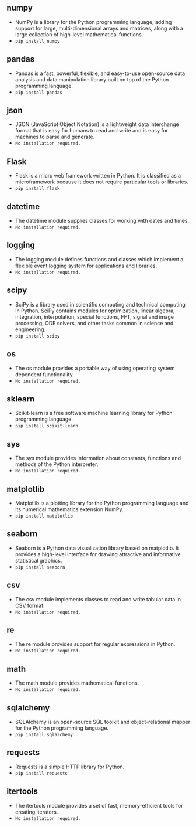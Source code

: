 ## **numpy** 
 - NumPy is a library for the Python programming language, adding support for large, multi-dimensional arrays and matrices, along with a large collection of high-level mathematical functions.
  - `pip install numpy`
## **pandas** 
 - Pandas is a fast, powerful, flexible, and easy-to-use open-source data analysis and data manipulation library built on top of the Python programming language.
  - `pip install pandas`
## **json** 
 - JSON (JavaScript Object Notation) is a lightweight data interchange format that is easy for humans to read and write and is easy for machines to parse and generate.
  - `No installation required.`
## **Flask** 
 - Flask is a micro web framework written in Python. It is classified as a microframework because it does not require particular tools or libraries.
  - `pip install flask`
## **datetime** 
 - The datetime module supplies classes for working with dates and times.
  - `No installation required.`
## **logging** 
 - The logging module defines functions and classes which implement a flexible event logging system for applications and libraries.
  - `No installation required.`
## **scipy** 
 - SciPy is a library used in scientific computing and technical computing in Python. SciPy contains modules for optimization, linear algebra, integration, interpolation, special functions, FFT, signal and image processing, ODE solvers, and other tasks common in science and engineering.
  - `pip install scipy`
## **os** 
 - The os module provides a portable way of using operating system dependent functionality.
  - `No installation required.`
## **sklearn** 
 - Scikit-learn is a free software machine learning library for Python programming language.
  - `pip install scikit-learn`
## **sys** 
 - The sys module provides information about constants, functions and methods of the Python interpreter.
  - `No installation required.`
## **matplotlib** 
 - Matplotlib is a plotting library for the Python programming language and its numerical mathematics extension NumPy.
  - `pip install matplotlib`
## **seaborn** 
 - Seaborn is a Python data visualization library based on matplotlib. It provides a high-level interface for drawing attractive and informative statistical graphics.
  - `pip install seaborn`
## **csv** 
 - The csv module implements classes to read and write tabular data in CSV format.
  - `No installation required.`
## **re** 
 - The re module provides support for regular expressions in Python.
  - `No installation required.`
## **math** 
 - The math module provides mathematical functions.
  - `No installation required.`
## **sqlalchemy** 
 - SQLAlchemy is an open-source SQL toolkit and object-relational mapper for the Python programming language.
  - `pip install sqlalchemy`
## **requests** 
 - Requests is a simple HTTP library for Python.
  - `pip install requests`
## **itertools** 
 - The itertools module provides a set of fast, memory-efficient tools for creating iterators.
  - `No installation required.`